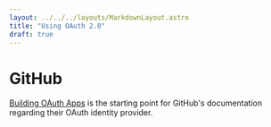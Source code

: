 ```yaml
---
layout: ../../../layouts/MarkdownLayout.astro
title: "Using OAuth 2.0"
draft: true
---
```


# GitHub

[Building OAuth Apps](https://docs.github.com/en/developers/apps/building-oauth-apps) is the starting point for GitHub's documentation regarding their OAuth identity provider.
